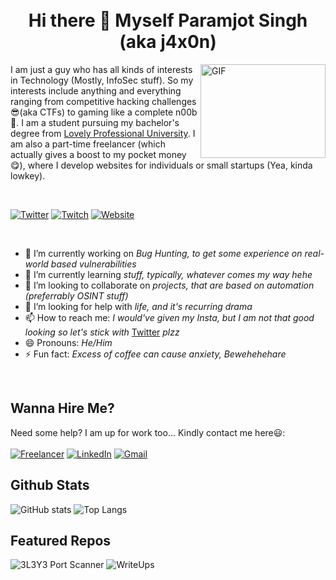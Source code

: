 <br>
<br>
<h1 align="center">Hi there 👋 Myself Paramjot Singh (aka j4x0n)</h1>

<img align="right" alt="GIF" src="https://media.giphy.com/media/YTDZakyAorkLDYqN0q/giphy.gif" width='200' height='150' />
<p aligh="left">I am just a guy who has all kinds of interests in Technology (Mostly, InfoSec stuff). So my interests include anything and everything ranging from competitive hacking challenges😎(aka CTFs) to gaming like a complete n00b🥴. I am a student pursuing my bachelor's degree from <a href='https://lpu.in'>Lovely Professional University</a>. I am also a part-time freelancer (which actually gives a boost to my pocket money😋), where I develop websites for individuals or small startups (Yea, kinda lowkey).</p>

<br>

[![Twitter](https://img.shields.io/static/v1?style=for-the-badge&logo=twitter&label=Twitter&message=belikeParamjot&color=blue)](https://twitter.com/belikeParamjot)
[![Twitch](https://img.shields.io/static/v1?style=for-the-badge&logo=Twitch&label=Twitch&message=heyj4x0n&color=purple)](https://twitch.tv/heyj4x0n)
[![Website](https://img.shields.io/static/v1?style=for-the-badge&logo=circle&label=Website&message=belikeParamjot.tk&color=black)](https://belikeParamjot.tk)


<br>

- 🔭 I’m currently working on _Bug Hunting, to get some experience on real-world based vulnerabilities_
- 🌱 I’m currently learning _stuff, typically, whatever comes my way hehe_
- 👯 I’m looking to collaborate on _projects, that are based on automation (preferrably OSINT stuff)_
- 🤔 I’m looking for help with _life, and it's recurring drama_
- 📫 How to reach me: _I would've given my Insta, but I am not that good looking so let's stick with_ [Twitter](https://twitter.com/belikeParamjot) _plzz_
- 😄 Pronouns: _He/Him_
- ⚡ Fun fact: _Excess of coffee can cause anxiety, Bewehehehare_

<br>

## Wanna Hire Me?
Need some help? I am up for work too... Kindly contact me here😃:
<br>
<br>
[![Freelancer](https://img.shields.io/static/v1?style=for-the-badge&logo=freelancer&label=Freelancer&message=iParamjotSingh&color=blue)](https://freelancer.com/u/iParamjotSingh)
[![LinkedIn](https://img.shields.io/static/v1?style=for-the-badge&logo=linkedin&label=LinkedIn&message=iParamjotSingh&color=blue)](https://linkedin.com/in/iparamjotsingh)
[![Gmail](https://img.shields.io/static/v1?style=for-the-badge&logo=gmail&label=Gmail&message=theparamjotsingh@gmail.com&color=red)](mailto:theparamjotsingh@gmail.com)


## Github Stats

![GitHub stats](https://github-readme-stats.vercel.app/api?username=belikeParamjot&show_icons=true&theme=vue-dark&count_private=true)
![Top Langs](https://github-readme-stats.vercel.app/api/top-langs/?username=belikeParamjot&count_private=true&theme=vue-dark&layout=compact)

## Featured Repos

![3L3Y3 Port Scanner](https://github-readme-stats.vercel.app/api/pin/?username=belikeParamjot&repo=3L3Y3&theme=vue-dark)
![WriteUps](https://github-readme-stats.vercel.app/api/pin/?username=belikeParamjot&repo=WriteUps&theme=vue-dark)
